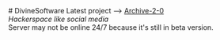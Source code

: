<head>
<meta name="google-site-verification" content="mxK5iiuPNspxpCsezw4rpFMXATm5rvJjqNZskui8H2Y" />
</head>
<body>
# DivineSoftware
Latest project --> <a href='https://divinesoftware.github.io/Archive-2-0'>Archive-2-0</a><br />
<i>Hackerspace like social media</i><br />
Server may not be online 24/7 because it's still in beta version.
</body>
